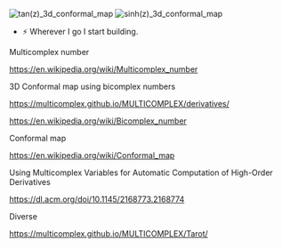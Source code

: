 ![tan(z)_3d_conformal_map](https://user-images.githubusercontent.com/75379917/110993875-2f6e3d00-8378-11eb-8004-a391b85a3545.png)
![sinh(z)_3d_conformal_map](https://user-images.githubusercontent.com/75379917/110993538-b66ee580-8377-11eb-8d77-c9751b14faea.png)


- ⚡ Wherever I go I start building.

Multicomplex number

https://en.wikipedia.org/wiki/Multicomplex_number

3D Conformal map using bicomplex numbers

https://multicomplex.github.io/MULTICOMPLEX/derivatives/

https://en.wikipedia.org/wiki/Bicomplex_number

Conformal map

https://en.wikipedia.org/wiki/Conformal_map

Using Multicomplex Variables for Automatic Computation of High-Order Derivatives

https://dl.acm.org/doi/10.1145/2168773.2168774

Diverse

https://multicomplex.github.io/MULTICOMPLEX/Tarot/
